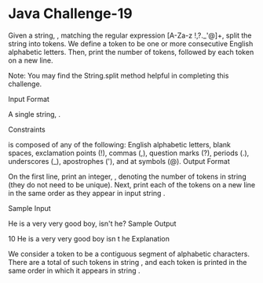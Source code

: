# Java Challenge-19

Given a string, , matching the regular expression [A-Za-z !,?._'@]+, split the string into tokens. We define a token to be one or more consecutive English alphabetic letters. Then, print the number of tokens, followed by each token on a new line.

Note: You may find the String.split method helpful in completing this challenge.

Input Format

A single string, .

Constraints

 is composed of any of the following: English alphabetic letters, blank spaces, exclamation points (!), commas (,), question marks (?), periods (.), underscores (_), apostrophes ('), and at symbols (@).
Output Format

On the first line, print an integer, , denoting the number of tokens in string  (they do not need to be unique). Next, print each of the  tokens on a new line in the same order as they appear in input string .

Sample Input

He is a very very good boy, isn't he?
Sample Output

10
He
is
a
very
very
good
boy
isn
t
he
Explanation

We consider a token to be a contiguous segment of alphabetic characters. There are a total of  such tokens in string , and each token is printed in the same order in which it appears in string .
